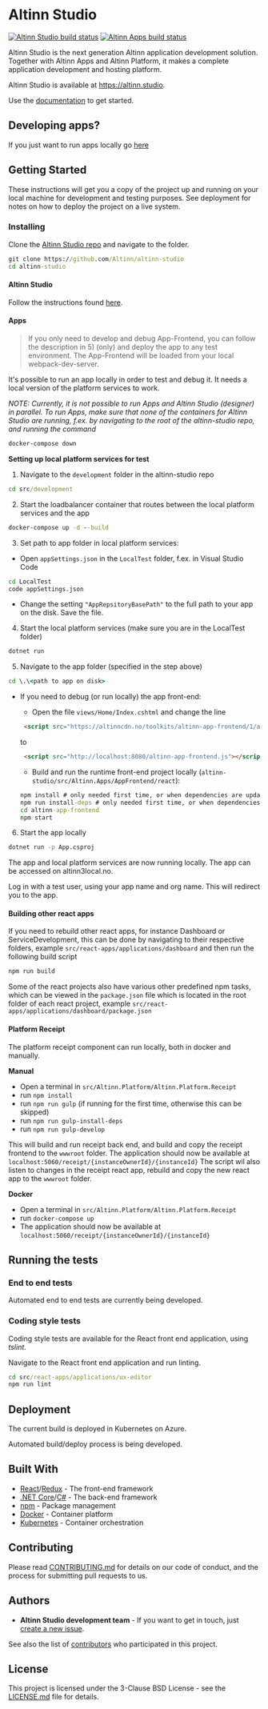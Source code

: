 # Altinn Studio

[![Altinn Studio build status](https://dev.azure.com/brreg/altinn-studio/_apis/build/status/altinn-studio-build-designer-image-v2-master?label=Altinn%20Studio)](https://dev.azure.com/brreg/altinn-studio/_build/latest?definitionId=18)
[![Altinn Apps build status](https://dev.azure.com/brreg/altinn-studio/_apis/build/status/altinn-studio-build-runtime-image?label=Altinn%20Apps)](https://dev.azure.com/brreg/altinn-studio/_build/latest?definitionId=6)

Altinn Studio is the next generation Altinn application development solution. Together with Altinn Apps and Altinn Platform, it makes a complete application development and hosting platform.

Altinn Studio is available at https://altinn.studio.

Use the [documentation](https://docs.altinn.studio/teknologi/altinnstudio/) to get started.

## Developing apps?
If you just want to run apps locally go [here](LOCALAPP.md)

## Getting Started

These instructions will get you a copy of the project up and running on your local machine for development and testing purposes.
See deployment for notes on how to deploy the project on a live system.


### Installing

Clone the [Altinn Studio repo](https://github.com/Altinn/altinn-studio) and navigate to the folder.

```cmd
git clone https://github.com/Altinn/altinn-studio
cd altinn-studio
```

#### Altinn Studio

Follow the instructions found [here](/src/studio/).


#### Apps
> If you only need to develop and debug App-Frontend, you can follow the description in 5) (only) and deploy the app to any test environment. The App-Frontend will be loaded from your local webpack-dev-server.

It's possible to run an app locally in order to test and debug it. It needs a local version of the platform services to work.

_NOTE: Currently, it is not possible to run Apps and Altinn Studio (designer) in parallel. To run Apps, make sure that none of the containers for Altinn Studio are running, f.ex. by navigating to the root of the altinn-studio repo, and running the command_

```cmd
docker-compose down
```

**Setting up local platform services for test**

1. Navigate to the `development` folder in the altinn-studio repo

```cmd
cd src/development
```

2. Start the loadbalancer container that routes between the local platform services and the app

```cmd
docker-compose up -d --build
```

3. Set path to app folder in local platform services:
 - Open `appSettings.json` in the `LocalTest` folder, f.ex. in Visual Studio Code

```cmd
cd LocalTest
code appSettings.json
```

 - Change the setting `"AppRepsitoryBasePath"` to the full path to your app on the disk. Save the file.

4. Start the local platform services (make sure you are in the LocalTest folder)

```cmd
dotnet run
```

5. Navigate to the app folder (specified in the step above)

```cmd
cd \.\<path to app on disk>
```

- If you need to debug (or run locally) the app front-end:
  - Open the file `views/Home/Index.cshtml` and change the line

  ```html
   <script src="https://altinncdn.no/toolkits/altinn-app-frontend/1/altinn-app-frontend.js"></script>
    ```

    to

    ```html
     <script src="http://localhost:8080/altinn-app-frontend.js"></script>
    ```

    - Build and run the runtime front-end project locally (`altinn-studio/src/Altinn.Apps/AppFrontend/react`):
    ```cmd
    npm install # only needed first time, or when dependencies are updated
    npm run install-deps # only needed first time, or when dependencies are updated
    cd altinn-app-frontend
    npm start
    ```

6. Start the app locally

```cmd
dotnet run -p App.csproj
```

The app and local platform services are now running locally. The app can be accessed on altinn3local.no.

Log in with a test user, using your app name and org name. This will redirect you to the app.

#### Building other react apps
If you need to rebuild other react apps, for instance Dashboard or ServiceDevelopment, this can be done by navigating to their respective folders, example `src/react-apps/applications/dashboard` and then run the following build script

```cmd
npm run build
```
Some of the react projects also have various other predefined npm tasks, which can be viewed in the `package.json` file which is located in the root folder of each react project, example `src/react-apps/applications/dashboard/package.json`

#### Platform Receipt
The platform receipt component can run locally, both in docker and manually.

**Manual**
- Open a terminal in `src/Altinn.Platform/Altinn.Platform.Receipt`
- run `npm install`
- run `npm run gulp` (if running for the first time, otherwise this can be skipped)
- run `npm run gulp-install-deps`
- run `npm run gulp-develop`

This will build and run receipt back end, and build and copy the receipt frontend to the `wwwroot` folder.
The application should now be available at `localhost:5060/receipt/{instanceOwnerId}/{instanceId}`
The script wil also listen to changes in the receipt react app, rebuild and copy the new react app to the `wwwroot` folder.

**Docker**
- Open a terminal in `src/Altinn.Platform/Altinn.Platform.Receipt`
- run `docker-compose up`
- The application should now be available at `localhost:5060/receipt/{instanceOwnerId}/{instanceId}`

## Running the tests

### End to end tests

Automated end to end tests are currently being developed.

### Coding style tests

Coding style tests are available for the React front end application, using _tslint_.

Navigate to the React front end application and run linting.

```cmd
cd src/react-apps/applications/ux-editor
npm run lint
```

## Deployment

The current build is deployed in Kubernetes on Azure.

Automated build/deploy process is being developed.

## Built With

- [React](https://reactjs.org/)/[Redux](https://redux.js.org/) - The front-end framework
- [.NET Core](https://docs.microsoft.com/en-us/dotnet/core/)/[C#](https://docs.microsoft.com/en-us/dotnet/csharp/) - The back-end framework
- [npm](https://www.npmjs.com/) - Package management
- [Docker](https://www.docker.com/) - Container platform
- [Kubernetes](https://kubernetes.io/) - Container orchestration

## Contributing

Please read [CONTRIBUTING.md](CONTRIBUTING.md) for details on our code of conduct, and the process for submitting pull requests to us.

## Authors

- **Altinn Studio development team** - If you want to get in touch, just [create a new issue](https://github.com/Altinn/altinn-studio/issues/new).

See also the list of [contributors](https://github.com/Altinn/altinn-studio/graphs/contributors) who participated in this project.

## License

This project is licensed under the 3-Clause BSD License - see the [LICENSE.md](LICENSE.md) file for details.
